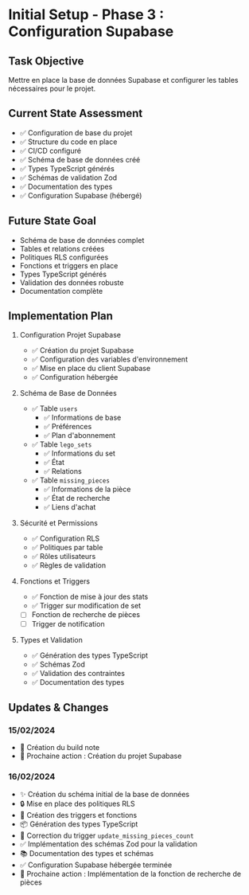 # Initial Setup - Phase 3 : Configuration Supabase

## Task Objective

Mettre en place la base de données Supabase et configurer les tables nécessaires pour le projet.

## Current State Assessment

- ✅ Configuration de base du projet
- ✅ Structure du code en place
- ✅ CI/CD configuré
- ✅ Schéma de base de données créé
- ✅ Types TypeScript générés
- ✅ Schémas de validation Zod
- ✅ Documentation des types
- ✅ Configuration Supabase (hébergé)

## Future State Goal

- Schéma de base de données complet
- Tables et relations créées
- Politiques RLS configurées
- Fonctions et triggers en place
- Types TypeScript générés
- Validation des données robuste
- Documentation complète

## Implementation Plan

1. Configuration Projet Supabase

   - ✅ Création du projet Supabase
   - ✅ Configuration des variables d'environnement
   - ✅ Mise en place du client Supabase
   - ✅ Configuration hébergée

2. Schéma de Base de Données

   - ✅ Table `users`
     - ✅ Informations de base
     - ✅ Préférences
     - ✅ Plan d'abonnement
   - ✅ Table `lego_sets`
     - ✅ Informations du set
     - ✅ État
     - ✅ Relations
   - ✅ Table `missing_pieces`
     - ✅ Informations de la pièce
     - ✅ État de recherche
     - ✅ Liens d'achat

3. Sécurité et Permissions

   - ✅ Configuration RLS
   - ✅ Politiques par table
   - ✅ Rôles utilisateurs
   - ✅ Règles de validation

4. Fonctions et Triggers

   - ✅ Fonction de mise à jour des stats
   - ✅ Trigger sur modification de set
   - [ ] Fonction de recherche de pièces
   - [ ] Trigger de notification

5. Types et Validation
   - ✅ Génération des types TypeScript
   - ✅ Schémas Zod
   - ✅ Validation des contraintes
   - ✅ Documentation des types

## Updates & Changes

### 15/02/2024

- 📝 Création du build note
- 🎯 Prochaine action : Création du projet Supabase

### 16/02/2024

- ✨ Création du schéma initial de la base de données
- 🔒 Mise en place des politiques RLS
- 🔄 Création des triggers et fonctions
- 📦 Génération des types TypeScript
- 🐛 Correction du trigger `update_missing_pieces_count`
- ✅ Implémentation des schémas Zod pour la validation
- 📚 Documentation des types et schémas
- ✅ Configuration Supabase hébergée terminée
- 🎯 Prochaine action : Implémentation de la fonction de recherche de pièces
